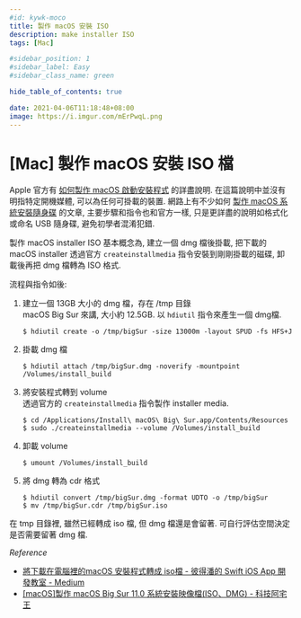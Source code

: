 ```yaml
---
#id: kywk-moco
title: 製作 macOS 安裝 ISO
description: make installer ISO
tags: [Mac]

#sidebar_position: 1
#sidebar_label: Easy
#sidebar_class_name: green

hide_table_of_contents: true

date: 2021-04-06T11:18:48+08:00
image: https://i.imgur.com/mErPwqL.png
---
```


[Mac] 製作 macOS 安裝 ISO 檔
==========================

Apple 官方有 [如何製作 macOS 啟動安裝程式](https://support.apple.com/zh-hk/HT201372) 的詳盡說明.
在這篇說明中並沒有明指特定開機媒體, 可以為任何可掛載的裝置.
網路上有不少如何 [製作 macOS 系統安裝隨身碟](https://mrmad.com.tw/how-to-macos-catalina-usb-installer) 的文章,
主要步驟和指令也和官方一樣, 只是更詳盡的說明如格式化或命名 USB 隨身碟, 避免初學者混淆犯錯.

製作 macOS installer ISO 基本概念為, 建立一個 dmg 檔後掛載, 
把下載的 macOS installer 透過官方 `createinstallmedia` 指令安裝到剛剛掛載的磁碟,
卸載後再把 dmg 檔轉為 ISO 格式.

流程與指令如後:

1.  建立一個 13GB 大小的 dmg 檔，存在 /tmp 目錄  
    macOS Big Sur 來講, 大小約 12.5GB.
    以 `hdiutil` 指令來產生一個 dmg檔.
    ``` shell
    $ hdiutil create -o /tmp/bigSur -size 13000m -layout SPUD -fs HFS+J
    ```
2.  掛載 dmg 檔  
    ``` shell
    $ hdiutil attach /tmp/bigSur.dmg -noverify -mountpoint /Volumes/install_build
    ```
3.  將安裝程式轉到 volume  
    透過官方的 `createinstallmedia` 指令製作 installer media.
    ``` shell
    $ cd /Applications/Install\ macOS\ Big\ Sur.app/Contents/Resources
    $ sudo ./createinstallmedia --volume /Volumes/install_build
    ```
4.  卸載 volume
    ``` shell
    $ umount /Volumes/install_build
    ```
5.  將 dmg 轉為 cdr 格式
    ``` shell
    $ hdiutil convert /tmp/bigSur.dmg -format UDTO -o /tmp/bigSur
    $ mv /tmp/bigSur.cdr /tmp/bigSur.iso
    ```

在 tmp 目錄裡, 雖然已經轉成 iso 檔, 但 dmg 檔還是會留著.
可自行評估空間決定是否需要留著 dmg 檔.

_Reference_

-   [將下載在電腦裡的macOS 安裝程式轉成 iso檔 - 彼得潘的 Swift iOS App 開發教室 - Medium](https://medium.com/彼得潘的-swift-ios-app-開發教室/將下載在電腦裡的macos-安裝程式轉成-iso檔-f4b8c59ebdc6)
-   [[macOS]製作 macOS Big Sur 11.0 系統安裝映像檔(ISO、DMG) - 科技阿宅王](https://www.tokfun.net/os/mac/make-macos-big-sur-installer-iso-dmg/)
